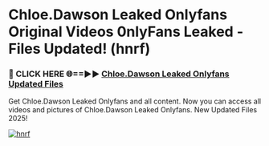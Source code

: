 # Chloe.Dawson Leaked Onlyfans Original Videos 0nlyFans Leaked - Files Updated! (hnrf)

<h3>🔴 CLICK HERE 🌐==►► <a href="https://tinyurl.com/2jnfzry5" rel="nofollow">Chloe.Dawson Leaked Onlyfans Updated Files</a></h3>

Get Chloe.Dawson Leaked Onlyfans and all content. Now you can access all videos and pictures of Chloe.Dawson Leaked Onlyfans. New Updated Files 2025!

[![hnrf](https://i.imgur.com/GyGTBgg.gif)](https://tinyurl.com/2jnfzry5)
